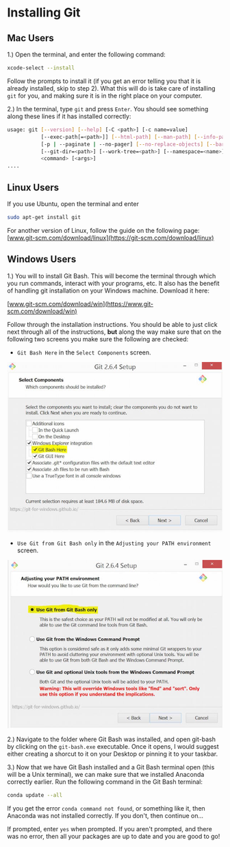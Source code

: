 # Installing Git

## Mac Users

1.) Open the terminal, and enter the following command:

```bash
xcode-select --install
```

Follow the prompts to install it (if you get an error telling you that it
is already installed, skip to step 2). What this will do is take care of
installing `git` for you, and making sure it is in the right place on your
computer.

2.) In the terminal, type `git` and press `Enter`. You should see something
along these lines if it has installed correctly:

```bash
usage: git [--version] [--help] [-C <path>] [-c name=value]
           [--exec-path[=<path>]] [--html-path] [--man-path] [--info-path]
           [-p | --paginate | --no-pager] [--no-replace-objects] [--bare]
           [--git-dir=<path>] [--work-tree=<path>] [--namespace=<name>]
           <command> [<args>]
....
```
## Linux Users
If you use Ubuntu, open the terminal and enter

```bash
sudo apt-get install git
```
For another version of Linux, follow the guide on the following page:
[www.git-scm.com/download/linux](https://git-scm.com/download/linux)


## Windows Users

1.) You will to install Git Bash. This will become the terminal
through which you run commands, interact with your programs, etc. It also
has the benefit of handling git installation on your Windows machine. Download
it here:

[www.git-scm.com/download/win](https://www.git-scm.com/download/win)

Follow through the installation instructions. You should be able to just
click next through all of the instructions, **but** along the way make
sure that on the following two screens you make sure the following
are checked:

* `Git Bash Here` in the `Select Components` screen.

![select_components_img](readme_imgs/select_components.JPG)

* `Use Git from Git Bash only` in the `Adjusting your PATH environment`
  screen.

![path_img](readme_imgs/path.JPG)

2.) Navigate to the folder where Git Bash was installed, and open git-bash
by clicking on the `git-bash.exe` executable. Once it opens, I would suggest
either creating a shorcut to it on your Desktop or pinning it to your
taskbar.

3.) Now that we have Git Bash installed and a Git Bash terminal open (this
will be a Unix terminal), we can make sure that we installed Anaconda
correctly earlier. Run the following command in the Git Bash terminal:

```bash
conda update --all
```

If you get the error `conda command not found`, or something like it,
then Anaconda was not installed correctly. If you don't, then
continue on...

If prompted, enter `yes` when prompted. If you aren't prompted, and
there was no error, then all your packages are up to date and you are
good to go!
